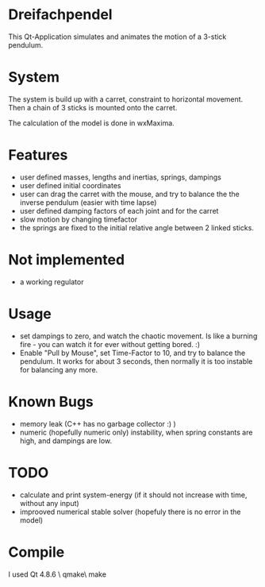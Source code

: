 # Dreifachpendel
This Qt-Application simulates and animates the motion of a 3-stick pendulum. 

# System
The system is build up with a carret, constraint to horizontal movement. Then a chain of 3 sticks is mounted onto
the carret. 

The calculation of the model is done in wxMaxima. 

# Features
- user defined masses, lengths and inertias, springs, dampings
- user defined initial coordinates
- user can drag the carret with the mouse, and try to balance the the inverse pendulum (easier with time lapse)
- user defined damping factors of each joint and for the carret
- slow motion by changing timefactor
- the springs are fixed to the initial relative angle between 2 linked sticks. 

# Not implemented
- a working regulator

# Usage
- set dampings to zero, and watch the chaotic movement. Is like a burning fire - you can watch it for ever without getting bored. :)
- Enable "Pull by Mouse", set Time-Factor to 10, and try to balance the pendulum. It works for about 3 seconds, then normally 
it is too instable for balancing any more. 

# Known Bugs
- memory leak (C++ has no garbage collector :) )
- numeric (hopefully numeric only) instability, when spring constants are high, and dampings are low. 

# TODO
- calculate and print system-energy (if it should not increase with time, without any input)
- improoved numerical stable solver (hopefuly there is no error in the model)

# Compile
I used Qt 4.8.6 \\
qmake\\
make
